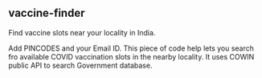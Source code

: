 ## vaccine-finder
Find vaccine slots near your locality in India. 

Add PINCODES and your Email ID. This piece of code help lets you search fro available COVID vaccination slots in the nearby locality. It uses COWIN public API to search Government database. 
